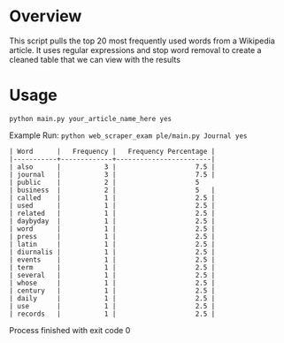 
	
# Overview

This script pulls the top 20 most frequently used words from a Wikipedia article. It uses regular expressions and stop word removal to create a cleaned table that we can view with the results

# Usage

`python main.py your_article_name_here yes`

Example Run:
`python web_scraper_exam
ple/main.py Journal yes`

~~~~
| Word      |   Frequency |   Frequency Percentage |
|-----------+-------------+------------------------|
| also      |           3 |                    7.5 |
| journal   |           3 |                    7.5 |
| public    |           2 |                    5  
| business  |           2 |                    5   |
| called    |           1 |                    2.5 |
| used      |           1 |                    2.5 |
| related   |           1 |                    2.5 |
| daybyday  |           1 |                    2.5 |
| word      |           1 |                    2.5 |
| press     |           1 |                    2.5 |
| latin     |           1 |                    2.5 |
| diurnalis |           1 |                    2.5 |
| events    |           1 |                    2.5 |
| term      |           1 |                    2.5 |
| several   |           1 |                    2.5 |
| whose     |           1 |                    2.5 |
| century   |           1 |                    2.5 |
| daily     |           1 |                    2.5 |
| use       |           1 |                    2.5 |
| records   |           1 |                    2.5 |
~~~~
Process finished with exit code 0
